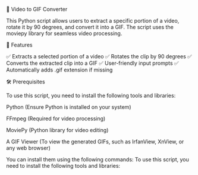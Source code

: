 🎥 Video to GIF Converter

This Python script allows users to extract a specific portion of a video, rotate it by 90 degrees, and convert it into a GIF. The script uses the moviepy library for seamless video processing.

🌟 Features

✅ Extracts a selected portion of a video
✅ Rotates the clip by 90 degrees
✅ Converts the extracted clip into a GIF
✅ User-friendly input prompts
✅ Automatically adds .gif extension if missing

🛠 Prerequisites

To use this script, you need to install the following tools and libraries:

Python (Ensure Python is installed on your system)

FFmpeg (Required for video processing)

MoviePy (Python library for video editing)

A GIF Viewer (To view the generated GIFs, such as IrfanView, XnView, or any web browser)

You can install them using the following commands:
To use this script, you need to install the following tools and libraries:
